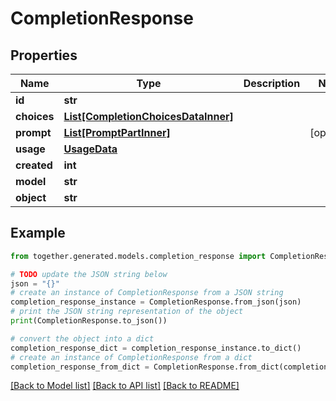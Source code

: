 # CompletionResponse


## Properties

Name | Type | Description | Notes
------------ | ------------- | ------------- | -------------
**id** | **str** |  |
**choices** | [**List[CompletionChoicesDataInner]**](CompletionChoicesDataInner.md) |  |
**prompt** | [**List[PromptPartInner]**](PromptPartInner.md) |  | [optional]
**usage** | [**UsageData**](UsageData.md) |  |
**created** | **int** |  |
**model** | **str** |  |
**object** | **str** |  |

## Example

```python
from together.generated.models.completion_response import CompletionResponse

# TODO update the JSON string below
json = "{}"
# create an instance of CompletionResponse from a JSON string
completion_response_instance = CompletionResponse.from_json(json)
# print the JSON string representation of the object
print(CompletionResponse.to_json())

# convert the object into a dict
completion_response_dict = completion_response_instance.to_dict()
# create an instance of CompletionResponse from a dict
completion_response_from_dict = CompletionResponse.from_dict(completion_response_dict)
```
[[Back to Model list]](../README.md#documentation-for-models) [[Back to API list]](../README.md#documentation-for-api-endpoints) [[Back to README]](../README.md)
